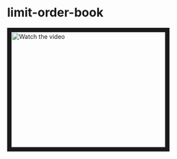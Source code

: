 # limit-order-book

<a href="https://www.youtube.com/embed/eg4aipvnfyM" target="_blank">
 <img src="http://img.youtube.com/vi/eg4aipvnfyM/mqdefault.jpg" alt="Watch the video" width="360" height="270" border="10" />
</a>


